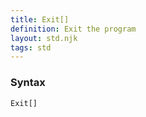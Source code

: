 ```yaml
---
title: Exit[]
definition: Exit the program
layout: std.njk
tags: std
---
```


### Syntax

```
Exit[]
```